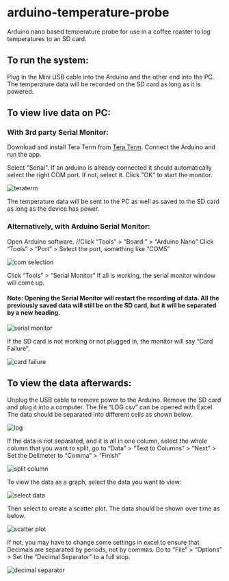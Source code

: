 # arduino-temperature-probe
Arduino nano based temperature probe for use in a coffee roaster to log temperatures to an SD card.



## To run the system:
Plug in the Mini USB cable into the Arduino and the other end into the PC. The temperature data will be recorded on the SD card as long as it is powered.

## To view live data on PC:

### With 3rd party Serial Monitor:
Download and install Tera Term from [Tera Term](http://ttssh2.osdn.jp/).
Connect the Arduino and run the app. 

Select "Serial". If an arduino is already connected it should automatically select the right COM port. If not, select it. Click "OK" to start the monitor.

![teraterm](https://user-images.githubusercontent.com/40296224/44400691-69725c00-a54c-11e8-9682-a1f41e7180da.PNG)

The temperature data will be sent to the PC as well as saved to the SD card as long as the device has power.


### Alternatively, with Arduino Serial Monitor:
Open Arduino software.
//Click “Tools” > “Board:” > “Arduino Nano”
Click “Tools” > “Port” > Select the port, something like “COM5”


![com selection](https://user-images.githubusercontent.com/40296224/43776935-b1f6e1c2-9a51-11e8-823f-e9aa320ee2ae.png)



Click “Tools” > “Serial Monitor”
If all is working, the serial monitor window will come up.

#### Note: Opening the Serial Monitor will restart the recording of data. All the previously saved data will still be on the SD card, but it will be separated by a new heading.


![serial monitor](https://user-images.githubusercontent.com/40296224/43777167-4ca6e4a6-9a52-11e8-9c3f-5b978b586fff.png)

If the SD card is not working or not plugged in, the monitor will say “Card Failure”.

![card failure](https://user-images.githubusercontent.com/40296224/43777200-61a587e0-9a52-11e8-9ae7-23993202a16e.png)

## To view the data afterwards: 

Unplug the USB cable to remove power to the Arduino. Remove the SD card and plug it into a computer. The file “LOG.csv” can be opened with Excel. The data should be separated into different cells as shown below.

![log](https://user-images.githubusercontent.com/40296224/43777248-7934df28-9a52-11e8-83b7-43ee10a72711.png)



If the data is not separated, and it is all in one column, select the whole column that you want to split, go to “Data” > “Text to Columns” > “Next” > Set the Delimeter to “Comma” > “Finish”

![split column](https://user-images.githubusercontent.com/40296224/43777272-895cb538-9a52-11e8-8a4f-a46fd137f2b9.png)

To view the data as a graph, select the data you want to view:

![select data](https://user-images.githubusercontent.com/40296224/43777292-9b576e0e-9a52-11e8-8d93-902d17acd217.png)

Then select to create a scatter plot. The data should be shown over time as below.

![scatter plot](https://user-images.githubusercontent.com/40296224/43777315-aefe29e8-9a52-11e8-9c6e-9bed7b4449c9.png)


If not, you may have to change some settings in excel to ensure that Decimals are separated by periods, not by commas.
Go to “File” > “Options” > Set the “Decimal Separator” to a full stop.

![decimal separator](https://user-images.githubusercontent.com/40296224/43777344-ce54d864-9a52-11e8-8d94-0385609819da.png)


